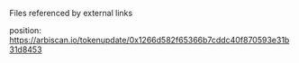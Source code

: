 
Files referenced by external links

position:
https://arbiscan.io/tokenupdate/0x1266d582f65366b7cddc40f870593e31b31d8453